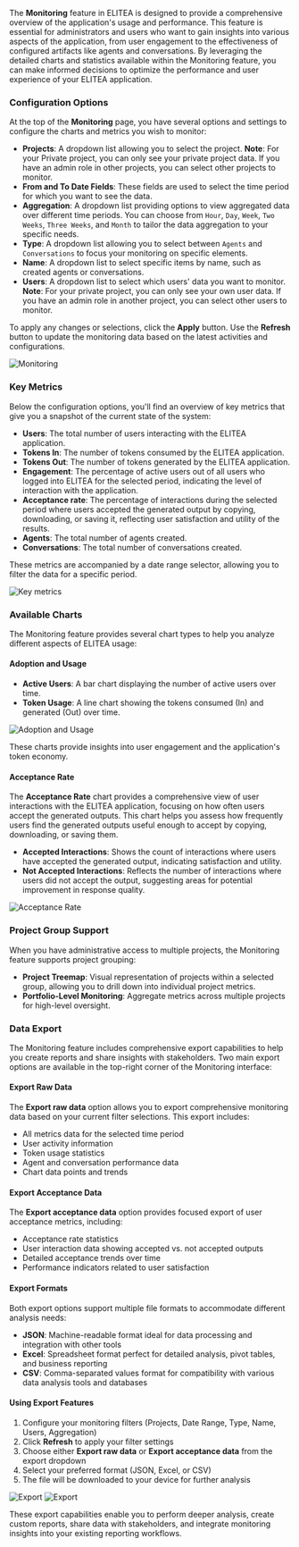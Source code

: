 The **Monitoring** feature in ELITEA is designed to provide a comprehensive overview of the application's usage and performance. This feature is essential for administrators and users who want to gain insights into various aspects of the application, from user engagement to the effectiveness of configured artifacts like agents and conversations. By leveraging the detailed charts and statistics available within the Monitoring feature, you can make informed decisions to optimize the performance and user experience of your ELITEA application.

### Configuration Options

At the top of the **Monitoring** page, you have several options and settings to configure the charts and metrics you wish to monitor:

* **Projects**: A dropdown list allowing you to select the project. **Note**: For your Private project, you can only see your private project data. If you have an admin role in other projects, you can select other projects to monitor.
* **From and To Date Fields**: These fields are used to select the time period for which you want to see the data.
* **Aggregation**: A dropdown list providing options to view aggregated data over different time periods. You can choose from `Hour`, `Day`, `Week`, `Two Weeks`, `Three Weeks`, and `Month` to tailor the data aggregation to your specific needs.
* **Type**: A dropdown list allowing you to select between `Agents` and `Conversations` to focus your monitoring on specific elements.
* **Name**: A dropdown list to select specific items by name, such as created agents or conversations.
* **Users**: A dropdown list to select which users' data you want to monitor. **Note**: For your private project, you can only see your own user data. If you have an admin role in another project, you can select other users to monitor.

To apply any changes or selections, click the **Apply** button. Use the **Refresh** button to update the monitoring data based on the latest activities and configurations.

![Monitoring](../../img/menus/settings/monitoring.png)

### Key Metrics

Below the configuration options, you'll find an overview of key metrics that give you a snapshot of the current state of the system:

* **Users**: The total number of users interacting with the ELITEA application.
* **Tokens In**: The number of tokens consumed by the ELITEA application.
* **Tokens Out**: The number of tokens generated by the ELITEA application.
* **Engagement**: The percentage of active users out of all users who logged into ELITEA for the selected period, indicating the level of interaction with the application.
* **Acceptance rate**: The percentage of interactions during the selected period where users accepted the generated output by copying, downloading, or saving it, reflecting user satisfaction and utility of the results.
* **Agents**: The total number of agents created.
* **Conversations**: The total number of conversations created.

These metrics are accompanied by a date range selector, allowing you to filter the data for a specific period.

![Key metrics](../../img/menus/settings/key_metrics.png)

### Available Charts

The Monitoring feature provides several chart types to help you analyze different aspects of ELITEA usage:

#### Adoption and Usage

* **Active Users**: A bar chart displaying the number of active users over time.
* **Token Usage**: A line chart showing the tokens consumed (In) and generated (Out) over time.

![Adoption and Usage](../../img/menus/settings/adoption_usage.png)

These charts provide insights into user engagement and the application's token economy.

#### Acceptance Rate

The **Acceptance Rate** chart provides a comprehensive view of user interactions with the ELITEA application, focusing on how often users accept the generated outputs. This chart helps you assess how frequently users find the generated outputs useful enough to accept by copying, downloading, or saving them.

* **Accepted Interactions**: Shows the count of interactions where users have accepted the generated output, indicating satisfaction and utility.
* **Not Accepted Interactions**: Reflects the number of interactions where users did not accept the output, suggesting areas for potential improvement in response quality.

![Acceptance Rate](../../img/menus/settings/acceptance_rate.png)

### Project Group Support

When you have administrative access to multiple projects, the Monitoring feature supports project grouping:

* **Project Treemap**: Visual representation of projects within a selected group, allowing you to drill down into individual project metrics.
* **Portfolio-Level Monitoring**: Aggregate metrics across multiple projects for high-level oversight.

### Data Export

The Monitoring feature includes comprehensive export capabilities to help you create reports and share insights with stakeholders. Two main export options are available in the top-right corner of the Monitoring interface:

#### Export Raw Data

The **Export raw data** option allows you to export comprehensive monitoring data based on your current filter selections. This export includes:

* All metrics data for the selected time period
* User activity information
* Token usage statistics
* Agent and conversation performance data
* Chart data points and trends

#### Export Acceptance Data

The **Export acceptance data** option provides focused export of user acceptance metrics, including:

* Acceptance rate statistics
* User interaction data showing accepted vs. not accepted outputs
* Detailed acceptance trends over time
* Performance indicators related to user satisfaction

#### Export Formats

Both export options support multiple file formats to accommodate different analysis needs:

* **JSON**: Machine-readable format ideal for data processing and integration with other tools
* **Excel**: Spreadsheet format perfect for detailed analysis, pivot tables, and business reporting
* **CSV**: Comma-separated values format for compatibility with various data analysis tools and databases

#### Using Export Features

1. Configure your monitoring filters (Projects, Date Range, Type, Name, Users, Aggregation)
2. Click **Refresh** to apply your filter settings
3. Choose either **Export raw data** or **Export acceptance data** from the export dropdown
4. Select your preferred format (JSON, Excel, or CSV)
5. The file will be downloaded to your device for further analysis

![Export](../../img/menus/settings/acceptance_export.png)
![Export](../../img/menus/settings/export_raw_data.png)

These export capabilities enable you to perform deeper analysis, create custom reports, share data with stakeholders, and integrate monitoring insights into your existing reporting workflows.